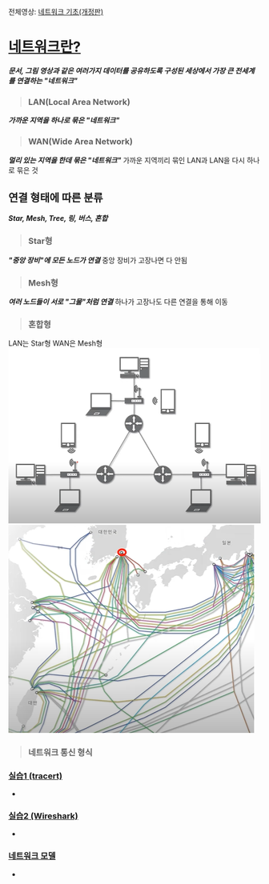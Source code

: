 전체영상: [네트워크 기초(개정판)](https://www.youtube.com/playlist?list=PL0d8NnikouEWcF1jJueLdjRIC4HsUlULi)

# [네트워크란?](https://youtu.be/Av9UFzl_wis?list=PL0d8NnikouEWcF1jJueLdjRIC4HsUlULi)

***문서, 그림 영상과 같은 여러가지 데이터를 공유하도록 구성된 세상에서 가장 큰 전세계를 연결하는 "네트워크"***
> ### LAN(Local Area Network)
***가까운 지역을 하나로 묶은 "네트워크"***
> ### WAN(Wide Area Network)
***멀리 있는 지역을 한데 묶은 "네트워크"***
가까운 지역끼리 묶인 LAN과 LAN을 다시 하나로 묶은 것

## 연결 형태에 따른 분류
***Star, Mesh, Tree, 링, 버스, 혼합***
> ### Star형
***"중앙 장비"에 모든 노드가 연결***
중앙 장비가 고장나면 다 안됨
> ### Mesh형
***여러 노드들이 서로 "그물"처럼 연결***
하나가 고장나도 다른 연결을 통해 이동
> ### 혼합형
LAN는 Star형
WAN은 Mesh형
<br>
![Alt text](image-1.png)
<br>
![Alt text](image.png)

> ### 네트워크 통신 형식


### [실습1 (tracert)](https://youtu.be/paJf7JbBWqY?list=PL0d8NnikouEWcF1jJueLdjRIC4HsUlULi)

- 

### [실습2 (Wireshark)](https://youtu.be/vBrQ3yzerMg?list=PL0d8NnikouEWcF1jJueLdjRIC4HsUlULi)

- 

### [네트워크 모델](https://youtu.be/y9nlT52SAcg?list=PL0d8NnikouEWcF1jJueLdjRIC4HsUlULi)

-
